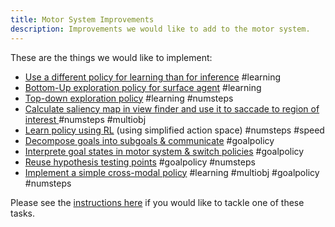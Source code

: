 ```yaml
---
title: Motor System Improvements
description: Improvements we would like to add to the motor system.
---
```


These are the things we would like to implement:

- [Use a different policy for learning than for inference](motor-system-improvements/enable-policy-switching-learning-vs-inference.md) #learning
- [Bottom-Up exploration policy for surface agent](motor-system-improvements/bottom-up-exploration-policy-for-surface-agent.md) #learning
- [Top-down exploration policy](motor-system-improvements/top-down-exploration-policy.md) #learning #numsteps
- [Calculate saliency map in view finder and use it to saccade to region of interest ](motor-system-improvements/implement-efficient-saccades-driven-by-model-free-and-model-based-signals.md) #numsteps #multiobj
- [Learn policy using RL](motor-system-improvements/learn-policy-using-rl.md) (using simplified action space) #numsteps #speed
- [Decompose goals into subgoals & communicate](motor-system-improvements/decompose-goals-into-subgoals-communicate.md) #goalpolicy
- [Interprete goal states in motor system & switch policies](motor-system-improvements/interpret-goal-states-in-motor-system-switch-policies.md) #goalpolicy
- [Reuse hypothesis testing points](motor-system-improvements/reuse-hypothesis-testing-points.md) #goalpolicy #numsteps
- [Implement a simple cross-modal policy](motor-system-improvements/simple-cross-modal-policy.md) #learning #multiobj #goalpolicy #numsteps

Please see the [instructions here](project-roadmap.md#how-you-can-contribute) if you would like to tackle one of these tasks.